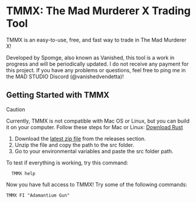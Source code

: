 # TMMX: The Mad Murderer X Trading Tool

TMMX is an easy-to-use, free, and fast way to trade in The Mad Murderer X!

Developed by Spomge, also known as Vanished, this tool is a work in progress and will be periodically updated. I do not receive any payment for this project. If you have any problems or questions, feel free to ping me in the MAD STUDIO Discord (@vanishedvendetta)!

## Getting Started with TMMX

> [!CAUTION]
> Currently, TMMX is not compatible with Mac OS or Linux, but you can build it on your computer. Follow these steps for Mac or Linux: [Download Rust](https://www.rust-lang.org/tools/install)

1. Download the [latest zip file](https://github.com/spomge/tmmx/releases/latest) from the releases section.
2. Unzip the file and copy the path to the src folder.
3. Go to your environmental variables and paste the src folder path.

To test if everything is working, try this command:

```
  TMMX help
```

Now you have full access to TMMX! Try some of the following commands:
```
TMMX FI "Adamantium Gun"
```
